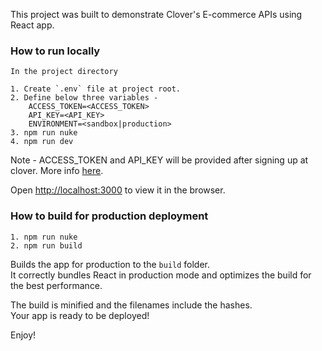 This project was built to demonstrate Clover's E-commerce APIs using React app. 

### How to run locally
    In the project directory
    
    1. Create `.env` file at project root.
    2. Define below three variables -
        ACCESS_TOKEN=<ACCESS_TOKEN>
        API_KEY=<API_KEY>
        ENVIRONMENT=<sandbox|production>
    3. npm run nuke
    4. npm run dev

Note - ACCESS_TOKEN and API_KEY will be provided after signing up at clover. More info [here](https://container-registry-147718.appspot.com/).

Open [http://localhost:3000](http://localhost:3000) to view it in the browser.

### How to build for production deployment
    1. npm run nuke
    2. npm run build

Builds the app for production to the `build` folder.<br />
It correctly bundles React in production mode and optimizes the build for the best performance.

The build is minified and the filenames include the hashes.<br />
Your app is ready to be deployed!

Enjoy!